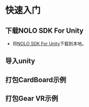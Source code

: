 # 快速入门

## 下载NOLO SDK For Unity
* 将[NOLO SDK For Unity](.../UnityPackage)下载到本地。
## 导入unity

## 打包CardBoard示例
## 打包Gear VR示例
